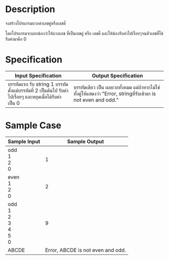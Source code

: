 # Description
จงสร้างโปรแกรมบวกค่าเลขคู่หรือเลขคี่

โดยโปรแกรมจะบอกน้องว่าให้บวกเลข ที่เป็นเลขคู่ หรือ เลขคี่ และให้น้องรับค่าไปเรื่อยๆจนตัวเลขที่ได้รับค่ามาคือ 0

# Specification
| Input Specification | Output Specification |
| - | - |
| บรรทัดแรก รับ string 1 บรรทัด <br> ตั้งแต่บรรทัดที่ 2 เป็นต้นไป รับค่าไปเรื่อยๆ และหยุดเมื่อได้รับค่าเป็น 0 | บรรทัดเดียว เป็น ผลบวกทั้งหมด แต่ถ้าหากไม่ใช่ทั้งคู่ให้แสดงว่า "Error, stringที่รับเข้ามา is not even and odd." |


# Sample Case
| Sample Input | Sample Output |
| - | - |
| odd <br> 1 <br> 2 <br> 0 | 1 |
| even <br> 1 <br> 2 <br> 0 | 2 |
| odd <br> 1 <br> 2 <br> 3 <br> 4 <br> 5 <br> 0 | 9 |
| ABCDE | Error, ABCDE is not even and odd. |
